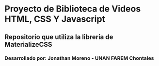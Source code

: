 # Proyecto de Biblioteca de Videos HTML, CSS Y Javascript

## Repositorio que utiliza la librería de MaterializeCSS

### Desarrollado por: Jonathan Moreno - UNAN FAREM Chontales